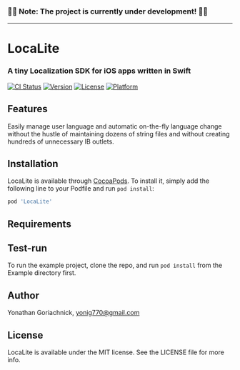 ### 🚧🚧 Note: The project is currently under development! 🚧🚧
---

# LocaLite

### A tiny Localization SDK for iOS apps written in Swift

[![CI Status](https://img.shields.io/travis/yoni-g/LocaLite.svg?style=flat)](https://travis-ci.org/yoni-g/LocaLite)
[![Version](https://img.shields.io/cocoapods/v/LocaLite.svg?style=flat)](https://cocoapods.org/pods/LocaLite)
[![License](https://img.shields.io/cocoapods/l/LocaLite.svg?style=flat)](https://cocoapods.org/pods/LocaLite)
[![Platform](https://img.shields.io/cocoapods/p/LocaLite.svg?style=flat)](https://cocoapods.org/pods/LocaLite)

## Features
Easily manage user language and automatic on-the-fly language change without the hustle of maintaining dozens of string files and without creating hundreds of unnecessary IB outlets. 

## Installation

LocaLite is available through [CocoaPods](https://cocoapods.org). To install
it, simply add the following line to your Podfile and run `pod install`:

```ruby
pod 'LocaLite'
```
## Requirements

## Test-run

To run the example project, clone the repo, and run `pod install` from the Example directory first.

## Author

Yonathan Goriachnick, yonig770@gmail.com

## License

LocaLite is available under the MIT license. See the LICENSE file for more info.
